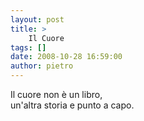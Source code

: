 ```yaml
---
layout: post
title: >
    Il Cuore
tags: []
date: 2008-10-28 16:59:00
author: pietro
---
```

Il cuore non è un libro,<br/>un'altra storia e punto a capo.
